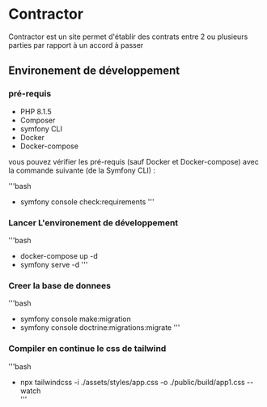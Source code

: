 # Contractor

Contractor est un site permet d'établir des contrats entre 2 ou plusieurs parties par rapport à un accord à passer

## Environement de développement

### pré-requis

* PHP 8.1.5
* Composer
* symfony CLI
* Docker
* Docker-compose

vous pouvez vérifier les pré-requis (sauf Docker et Docker-compose) avec la commande suivante (de la Symfony CLI) :

'''bash
* symfony console check:requirements
'''

### Lancer L'environement de développement

'''bash
* docker-compose up -d
* symfony serve -d
'''
### Creer la base de donnees

'''bash
* symfony console make:migration
* symfony console doctrine:migrations:migrate
'''

### Compiler en continue le css de tailwind

'''bash
* npx tailwindcss -i ./assets/styles/app.css -o ./public/build/app1.css --watch    
'''